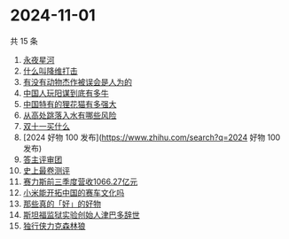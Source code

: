 # 2024-11-01

共 15 条

<!-- BEGIN ZHIHUSEARCH -->
<!-- 最后更新时间 Fri Nov 01 2024 20:21:21 GMT+0800 (China Standard Time) -->
1. [永夜星河](https://www.zhihu.com/search?q=永夜星河)
1. [什么叫降维打击](https://www.zhihu.com/search?q=什么叫降维打击)
1. [有没有动物杰作被误会是人为的](https://www.zhihu.com/search?q=有没有动物杰作被误会是人为的)
1. [中国人玩阳谋到底有多牛](https://www.zhihu.com/search?q=中国人玩阳谋到底有多牛)
1. [中国特有的狸花猫有多强大](https://www.zhihu.com/search?q=中国特有的狸花猫有多强大)
1. [从高处跳落入水有哪些风险](https://www.zhihu.com/search?q=从高处跳落入水有哪些风险)
1. [双十一买什么](https://www.zhihu.com/search?q=双十一买什么)
1. [2024 好物 100 发布](https://www.zhihu.com/search?q=2024 好物 100 发布)
1. [答主评审团](https://www.zhihu.com/search?q=答主评审团)
1. [史上最卷测评](https://www.zhihu.com/search?q=史上最卷测评)
1. [赛力斯前三季度营收1066.27亿元](https://www.zhihu.com/search?q=赛力斯前三季度营收1066.27亿元)
1. [小米能开拓中国的赛车文化吗](https://www.zhihu.com/search?q=小米能开拓中国的赛车文化吗)
1. [那些真的「好」的好物](https://www.zhihu.com/search?q=那些真的「好」的好物)
1. [斯坦福监狱实验创始人津巴多辞世](https://www.zhihu.com/search?q=斯坦福监狱实验创始人津巴多辞世)
1. [独行侠力克森林狼](https://www.zhihu.com/search?q=独行侠力克森林狼)
<!-- END ZHIHUSEARCH -->

